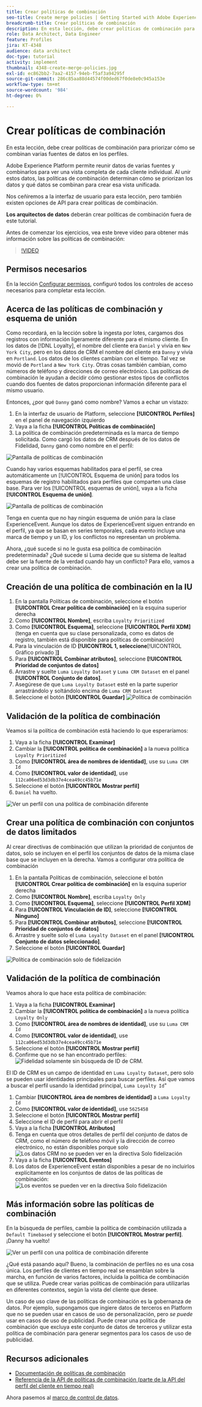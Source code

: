 ```yaml
---
title: Crear políticas de combinación
seo-title: Create merge policies | Getting Started with Adobe Experience Platform for Data Architects and Data Engineers
breadcrumb-title: Crear políticas de combinación
description: En esta lección, debe crear políticas de combinación para determinar cómo se combinan los datos en los perfiles.
role: Data Architect, Data Engineer
feature: Profiles
jira: KT-4348
audience: data architect
doc-type: tutorial
activity: implement
thumbnail: 4348-create-merge-policies.jpg
exl-id: ec862bb2-7aa2-4157-94eb-f5af3a94295f
source-git-commit: 286c85aa88d44574f00ded67f0de8e0c945a153e
workflow-type: tm+mt
source-wordcount: '984'
ht-degree: 0%

---
```


# Crear políticas de combinación

<!--20 min-->

En esta lección, debe crear políticas de combinación para priorizar cómo se combinan varias fuentes de datos en los perfiles.

Adobe Experience Platform permite reunir datos de varias fuentes y combinarlos para ver una vista completa de cada cliente individual. Al unir estos datos, las políticas de combinación determinan cómo se priorizan los datos y qué datos se combinan para crear esa vista unificada.

Nos ceñiremos a la interfaz de usuario para esta lección, pero también existen opciones de API para crear políticas de combinación.

**Los arquitectos de datos** deberán crear políticas de combinación fuera de este tutorial.

Antes de comenzar los ejercicios, vea este breve vídeo para obtener más información sobre las políticas de combinación:
>[!VIDEO](https://video.tv.adobe.com/v/345075?learn=on&enablevpops&captions=spa)

## Permisos necesarios

En la lección [Configurar permisos](configure-permissions.md), configuró todos los controles de acceso necesarios para completar esta lección.

<!--* Permission items **[!UICONTROL Profile Management]** > **[!UICONTROL View Merge Policies]** and **[!UICONTROL Manage Merge Policies]**
* Permission item **[!UICONTROL Profile Management]** > **[!UICONTROL View Profiles]** and **[!UICONTROL Manage Profiles]**
* Permission item **[!UICONTROL Sandboxes]** > `Luma Tutorial`
* User-role access to the `Luma Tutorial Platform` product profile
-->

## Acerca de las políticas de combinación y esquema de unión

Como recordará, en la lección sobre la ingesta por lotes, cargamos dos registros con información ligeramente diferente para el mismo cliente. En los datos de [!DNL Loyalty], el nombre del cliente era `Daniel` y vivía en `New York City`, pero en los datos de CRM el nombre del cliente era `Danny` y vivía en `Portland`. Los datos de los clientes cambian con el tiempo. Tal vez se movió de `Portland` a `New York City`. Otras cosas también cambian, como números de teléfono y direcciones de correo electrónico. Las políticas de combinación le ayudan a decidir cómo gestionar estos tipos de conflictos cuando dos fuentes de datos proporcionan información diferente para el mismo usuario.

Entonces, ¿por qué `Danny` ganó como nombre? Vamos a echar un vistazo:

1. En la interfaz de usuario de Platform, seleccione **[!UICONTROL Perfiles]** en el panel de navegación izquierdo
1. Vaya a la ficha **[!UICONTROL Políticas de combinación]**
1. La política de combinación predeterminada es la marca de tiempo solicitada. Como cargó los datos de CRM después de los datos de Fidelidad, `Danny` ganó como nombre en el perfil:

![Pantalla de políticas de combinación](assets/mergepolicies-default.png)

Cuando hay varios esquemas habilitados para el perfil, se crea automáticamente un [!UICONTROL Esquema de unión] para todos los esquemas de registro habilitados para perfiles que comparten una clase base. Para ver los [!UICONTROL esquemas de unión], vaya a la ficha **[!UICONTROL Esquema de unión]**.

![Pantalla de políticas de combinación](assets/mergepolicies-unionSchema.png)

Tenga en cuenta que no hay ningún esquema de unión para la clase ExperienceEvent. Aunque los datos de ExperienceEvent siguen entrando en el perfil, ya que se basan en series temporales, cada evento incluye una marca de tiempo y un ID, y los conflictos no representan un problema.

Ahora, ¿qué sucede si no le gusta esa política de combinación predeterminada? ¿Qué sucede si Luma decide que su sistema de lealtad debe ser la fuente de la verdad cuando hay un conflicto? Para ello, vamos a crear una política de combinación.

## Creación de una política de combinación en la IU

1. En la pantalla Políticas de combinación, seleccione el botón **[!UICONTROL Crear política de combinación]** en la esquina superior derecha
1. Como **[!UICONTROL Nombre]**, escriba `Loyalty Prioritized`
1. Como **[!UICONTROL Esquema]**, seleccione **[!UICONTROL Perfil XDM]** (tenga en cuenta que su clase personalizada, como es datos de registro, también está disponible para políticas de combinación)
1. Para la vinculación de ID **[!UICONTROL 1, seleccione**&#x200B;[!UICONTROL &#x200B; Gráfico privado &#x200B;]&#x200B;**]**
1. Para **[!UICONTROL Combinar atributos]**, seleccione **[!UICONTROL Prioridad de conjuntos de datos]**
1. Arrastre y suelte `Luma Loyalty Dataset` y `Luma CRM Dataset` en el panel **[!UICONTROL Conjunto de datos]**.
1. Asegúrese de que `Luma Loyalty Dataset` esté en la parte superior arrastrándolo y soltándolo encima de `Luma CRM Dataset`
1. Seleccione el botón **[!UICONTROL Guardar]**
   <!--do i need to explain Private Graph? Is that GA?-->
   ![Política de combinación](assets/mergepolicies-newPolicy.png)

## Validación de la política de combinación

Veamos si la política de combinación está haciendo lo que esperaríamos:

1. Vaya a la ficha **[!UICONTROL Examinar]**
1. Cambiar la **[!UICONTROL política de combinación]** a la nueva política `Loyalty Prioritized`
1. Como **[!UICONTROL área de nombres de identidad]**, use su `Luma CRM Id`
1. Como **[!UICONTROL valor de identidad]**, use `112ca06ed53d3db37e4cea49cc45b71e`
1. Seleccione el botón **[!UICONTROL Mostrar perfil]**
1. `Daniel` ha vuelto.

![Ver un perfil con una política de combinación diferente](assets/mergepolicies-lookupProfileWithMergePolicy.png)

## Crear una política de combinación con conjuntos de datos limitados

Al crear directivas de combinación que utilizan la prioridad de conjuntos de datos, solo se incluyen en el perfil los conjuntos de datos de la misma clase base que se incluyen en la derecha. Vamos a configurar otra política de combinación

1. En la pantalla Políticas de combinación, seleccione el botón **[!UICONTROL Crear política de combinación]** en la esquina superior derecha
1. Como **[!UICONTROL Nombre]**, escriba `Loyalty Only`
1. Como **[!UICONTROL Esquema]**, seleccione **[!UICONTROL Perfil XDM]**
1. Para **[!UICONTROL Vinculación de ID]**, seleccione **[!UICONTROL Ninguno]**
1. Para **[!UICONTROL Combinar atributos]**, seleccione **[!UICONTROL Prioridad de conjuntos de datos]**
1. Arrastre y suelte solo el `Luma Loyalty Dataset` en el panel **[!UICONTROL Conjunto de datos seleccionado]**.
1. Seleccione el botón **[!UICONTROL Guardar]**

![Política de combinación solo de fidelización](assets/mergepolicies-loyaltyOnly.png)

## Validación de la política de combinación

Veamos ahora lo que hace esta política de combinación:

1. Vaya a la ficha **[!UICONTROL Examinar]**
1. Cambiar la **[!UICONTROL política de combinación]** a la nueva política `Loyalty Only`
1. Como **[!UICONTROL área de nombres de identidad]**, use su `Luma CRM Id`
1. Como **[!UICONTROL valor de identidad]**, use `112ca06ed53d3db37e4cea49cc45b71e`
1. Seleccione el botón **[!UICONTROL Mostrar perfil]**
1. Confirme que no se han encontrado perfiles:
   ![Fidelidad solamente sin búsqueda de ID de CRM.](assets/mergepolicies-loyaltyOnly-noCrmLookup.png)

El ID de CRM es un campo de identidad en `Luma Loyalty Dataset`, pero solo se pueden usar identidades principales para buscar perfiles. Así que vamos a buscar el perfil usando la identidad principal, `Luma Loyalty Id`&quot;

1. Cambiar **[!UICONTROL área de nombres de identidad]** a `Luma Loyalty Id`
1. Como **[!UICONTROL valor de identidad]**, use `5625458`
1. Seleccione el botón **[!UICONTROL Mostrar perfil]**
1. Seleccione el ID de perfil para abrir el perfil
1. Vaya a la ficha **[!UICONTROL Atributos]**
1. Tenga en cuenta que otros detalles de perfil del conjunto de datos de CRM, como el número de teléfono móvil y la dirección de correo electrónico, no están disponibles porque solo
   ![Los datos CRM no se pueden ver en la directiva Solo fidelización](assets/mergepolicies-loyaltyOnly-attributes.png)
1. Vaya a la ficha **[!UICONTROL Eventos]**
1. Los datos de ExperienceEvent están disponibles a pesar de no incluirlos explícitamente en los conjuntos de datos de las políticas de combinación:
   ![Los eventos se pueden ver en la directiva Solo fidelización](assets/mergepolicies-loyaltyOnly-events.png)

## Más información sobre las políticas de combinación

En la búsqueda de perfiles, cambie la política de combinación utilizada a `Default Timebased` y seleccione el botón **[!UICONTROL Mostrar perfil]**. ¡Danny ha vuelto!

![Ver un perfil con una política de combinación diferente](assets/mergepolicies-backToDanny.png)

¿Qué está pasando aquí? Bueno, la combinación de perfiles no es una cosa única. Los perfiles de clientes en tiempo real se ensamblan sobre la marcha, en función de varios factores, incluida la política de combinación que se utiliza. Puede crear varias políticas de combinación para utilizarlas en diferentes contextos, según la vista del cliente que desee.

Un caso de uso clave de las políticas de combinación es la gobernanza de datos. Por ejemplo, supongamos que ingiere datos de terceros en Platform que no se pueden usar en casos de uso de personalización, pero _se puede_ usar en casos de uso de publicidad. Puede crear una política de combinación que excluya este conjunto de datos de terceros y utilizar esta política de combinación para generar segmentos para los casos de uso de publicidad.

## Recursos adicionales

* [Documentación de políticas de combinación](https://experienceleague.adobe.com/docs/experience-platform/profile/merge-policies/overview.html?lang=es)
* [Referencia de la API de políticas de combinación (parte de la API del perfil del cliente en tiempo real)](https://www.adobe.io/experience-platform-apis/references/profile/#tag/Merge-policies)

Ahora pasemos al [marco de control de datos](apply-data-governance-framework.md).
